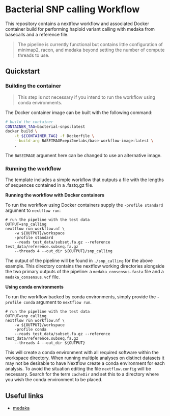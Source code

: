 # Bacterial SNP calling Workflow

This repository contains a nextflow workflow and associated Docker
container build for performing haploid variant calling with medaka
from basecalls and a reference file.

> The pipeline is currently functional but contains little
> configuration of minimap2, racon, and medaka beyond setting the
> number of compute threads to use.

## Quickstart

### Building the container

> This step is not necessary if you intend to run the workflow using
> conda environments.

The Docker container image can be built with the following command:
```bash
# build the container
CONTAINER_TAG=bacterial-snps:latest
docker build \
    -t ${CONTAINER_TAG} -f Dockerfile \
    --build-arg BASEIMAGE=epi2melabs/base-workflow-image:latest \
    .
```

The `BASEIMAGE` argument here can be changed to use an alternative image.

### Running the workflow

The template includes a simple workflow that outputs a file with the lengths
of sequences contained in a .fastq.gz file.

**Running the workflow with Docker containers**

To run the workflow using Docker containers supply the `-profile standard`
argument to `nextflow run`:

```
# run the pipeline with the test data
OUTPUT=snp_calling
nextflow run workflow.nf \
    -w ${OUTPUT}/workspace 
    -profile standard
    --reads test_data/subset.fa.gz --reference test_data/reference.subseq.fa.gz 
    --threads 4 --out_dir ${OUTPUT}/snp_calling
```

The output of the pipeline will be found in `./snp_calling` for the above
example. This directory contains the nextflow working directories alongside
the two primary outputs of the pipeline: a `medaka_consensus.fasta` file and a
`medaka_consensus.vcf` file.

**Using conda environments**

To run the workflow backed by conda environments, simply provide the
`-profile conda` argument to `nextflow run`.

```
# run the pipeline with the test data
OUTPUT=snp_calling
nextflow run workflow.nf \
    -w ${OUTPUT}/workspace 
    -profile conda
    --reads test_data/subset.fa.gz --reference test_data/reference.subseq.fa.gz 
    --threads 4 --out_dir ${OUTPUT}
```

This will create a conda environment with all required software within the
workspace directory. When running multiple analyses on distinct datasets
it may not be desirable to have Nextflow create a conda environment for each
analysis. To avoid the situation editing the file `nextflow.config` will
be necessary. Search for the term `cacheDir` and set this to a directory
where you wish the conda environment to be placed.

## Useful links

* [medaka](https://www.github.com/nanoporetech/medaka)
